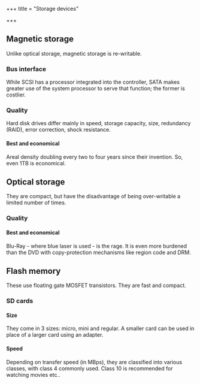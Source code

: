+++
title = "Storage devices"

+++
## Magnetic storage
Unlike optical storage, magnetic storage is re-writable.

### Bus interface
While SCSI has a processor integrated into the controller, SATA makes greater use of the system processor to serve that function; the former is costlier.

### Quality
Hard disk drives differ mainly in speed, storage capacity, size, redundancy (RAID), error correction, shock resistance.

#### Best and economical
Areal density doubling every two to four years since their invention. So, even 1TB is economical.

## Optical storage
They are compact, but have the disadvantage of being over-writable a limited number of times.

### Quality
#### Best and economical
Blu-Ray - where blue laser is used - is the rage. It is even more burdened than the DVD with copy-protection mechanisms like region code and DRM.

## Flash memory
These use floating gate MOSFET transistors. They are fast and compact.

### SD cards
#### Size
They come in 3 sizes: micro, mini and regular. A smaller card can be used in place of a larger card using an adapter.

#### Speed
Depending on transfer speed (in MBps), they are classified into various classes, with class 4 commonly used. Class 10 is recommended for watching movies etc..
